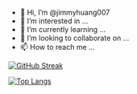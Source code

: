 <!---
jimmyhuang007/jimmyhuang007 is a ✨ special ✨ repository because its `README.md` (this file) appears on your GitHub profile.
You can click the Preview link to take a look at your changes.
--->

- 👋 Hi, I’m @jimmyhuang007
- 👀 I’m interested in ...
- 🌱 I’m currently learning ...
- 💞️ I’m looking to collaborate on ...
- 📫 How to reach me ...

[![GitHub Streak](https://streak-stats.demolab.com?user=jimmyhuang007&theme=material)](https://git.io/streak-stats)

[![Top Langs](https://github-readme-stats.vercel.app/api/top-langs/?username=jimmyhuang007&langs_count=8&layout=compact)](https://github.com/anuraghazra/github-readme-stats)
